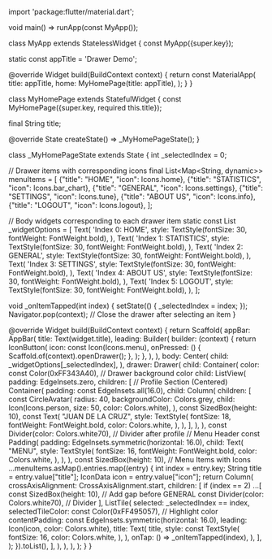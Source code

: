 import 'package:flutter/material.dart';

void main() => runApp(const MyApp());

class MyApp extends StatelessWidget {
  const MyApp({super.key});

  static const appTitle = 'Drawer Demo';

  @override
  Widget build(BuildContext context) {
    return const MaterialApp(
      title: appTitle,
      home: MyHomePage(title: appTitle),
    );
  }
}

class MyHomePage extends StatefulWidget {
  const MyHomePage({super.key, required this.title});

  final String title;

  @override
  State<MyHomePage> createState() => _MyHomePageState();
}

class _MyHomePageState extends State<MyHomePage> {
  int _selectedIndex = 0;

  // Drawer items with corresponding icons
  final List<Map<String, dynamic>> menuItems = [
    {"title": "HOME", "icon": Icons.home},
    {"title": "STATISTICS", "icon": Icons.bar_chart},
    {"title": "GENERAL", "icon": Icons.settings},
    {"title": "SETTINGS", "icon": Icons.tune},
    {"title": "ABOUT US", "icon": Icons.info},
    {"title": "LOGOUT", "icon": Icons.logout},
  ];

  // Body widgets corresponding to each drawer item
  static const List<Widget> _widgetOptions = <Widget>[
    Text(
      'Index 0: HOME',
      style: TextStyle(fontSize: 30, fontWeight: FontWeight.bold),
    ),
    Text(
      'Index 1: STATISTICS',
      style: TextStyle(fontSize: 30, fontWeight: FontWeight.bold),
    ),
    Text(
      'Index 2: GENERAL',
      style: TextStyle(fontSize: 30, fontWeight: FontWeight.bold),
    ),
    Text(
      'Index 3: SETTINGS',
      style: TextStyle(fontSize: 30, fontWeight: FontWeight.bold),
    ),
    Text(
      'Index 4: ABOUT US',
      style: TextStyle(fontSize: 30, fontWeight: FontWeight.bold),
    ),
    Text(
      'Index 5: LOGOUT',
      style: TextStyle(fontSize: 30, fontWeight: FontWeight.bold),
    ),
  ];

  void _onItemTapped(int index) {
    setState(() {
      _selectedIndex = index;
    });
    Navigator.pop(context); // Close the drawer after selecting an item
  }

  @override
  Widget build(BuildContext context) {
    return Scaffold(
      appBar: AppBar(
        title: Text(widget.title),
        leading: Builder(
          builder: (context) {
            return IconButton(
              icon: const Icon(Icons.menu),
              onPressed: () {
                Scaffold.of(context).openDrawer();
              },
            );
          },
        ),
      ),
      body: Center(
        child: _widgetOptions[_selectedIndex],
      ),
      drawer: Drawer(
        child: Container(
          color: const Color(0xFF343A40), // Drawer background color
          child: ListView(
            padding: EdgeInsets.zero,
            children: [
              // Profile Section (Centered)
              Container(
                padding: const EdgeInsets.all(16.0),
                child: Column(
                  children: [
                    const CircleAvatar(
                      radius: 40,
                      backgroundColor: Colors.grey,
                      child: Icon(Icons.person, size: 50, color: Colors.white),
                    ),
                    const SizedBox(height: 10),
                    const Text(
                      "JUAN DE LA CRUZ",
                      style: TextStyle(
                        fontSize: 18,
                        fontWeight: FontWeight.bold,
                        color: Colors.white,
                      ),
                    ),
                  ],
                ),
              ),
              const Divider(color: Colors.white70), // Divider after profile
              // Menu Header
              const Padding(
                padding: EdgeInsets.symmetric(horizontal: 16.0),
                child: Text(
                  "MENU",
                  style: TextStyle(
                    fontSize: 16,
                    fontWeight: FontWeight.bold,
                    color: Colors.white,
                  ),
                ),
              ),
              const SizedBox(height: 10),
              // Menu Items with Icons
              ...menuItems.asMap().entries.map((entry) {
                int index = entry.key;
                String title = entry.value["title"];
                IconData icon = entry.value["icon"];
                return Column(
                  crossAxisAlignment: CrossAxisAlignment.start,
                  children: [
                    if (index == 2) ...[
                      const SizedBox(height: 10), // Add gap before GENERAL
                      const Divider(color: Colors.white70), // Divider
                    ],
                    ListTile(
                      selected: _selectedIndex == index,
                      selectedTileColor: const Color(0xFF495057), // Highlight color
                      contentPadding:
                          const EdgeInsets.symmetric(horizontal: 16.0),
                      leading: Icon(icon, color: Colors.white),
                      title: Text(
                        title,
                        style: const TextStyle(
                          fontSize: 16,
                          color: Colors.white,
                        ),
                      ),
                      onTap: () => _onItemTapped(index),
                    ),
                  ],
                );
              }).toList(),
            ],
          ),
        ),
      ),
    );
  }
}
